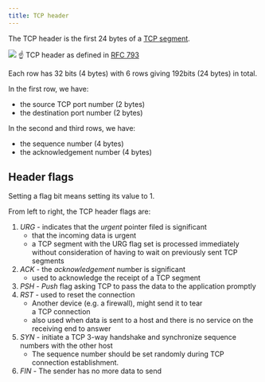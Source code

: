 ```yaml
---
title: TCP header
---
```


The TCP header is the first 24 bytes of a [TCP segment](TCP%20segment).

![](https://tryhackme-images.s3.amazonaws.com/user-uploads/5f04259cf9bf5b57aed2c476/room-content/79ca8e4acbd573a27cee413cde927769.png)
☝️ TCP header as defined in [RFC 793](https://datatracker.ietf.org/doc/html/rfc793.html)

Each row has 32 bits (4 bytes) with 6 rows giving 192bits (24 bytes) in total.

In the first row, we have:

- the source TCP port number (2 bytes)
- the destination port number (2 bytes)

In the second and third rows, we have:

- the sequence number (4 bytes)
- the acknowledgement number (4 bytes)

## Header flags

Setting a flag bit means setting its value to 1.

From left to right, the TCP header flags are:

1. _URG_ - indicates that the _urgent_ pointer filed is significant
   - that the incoming data is urgent
   - a TCP segment with the URG flag set is processed immediately without consideration of having to wait on previously sent TCP segments
2. _ACK_ - the _acknowledgement_ number is significant
   - used to acknowledge the receipt of a TCP segment
3. _PSH_ - _Push_ flag asking TCP to pass the data to the application promptly
4. _RST_ - used to reset the connection
   - Another device (e.g. a firewall), might send it to tear a TCP connection
   - also used when data is sent to a host and there is no service on the receiving end to answer
5. _SYN_ - initiate a TCP 3-way handshake and synchronize sequence numbers with the other host
   - The sequence number should be set randomly during TCP connection establishment.
6. _FIN_ - The sender has no more data to send

